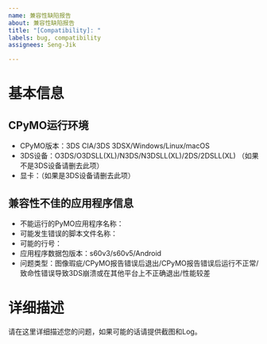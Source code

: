```yaml
---
name: 兼容性缺陷报告
about: 兼容性缺陷报告
title: "[Compatibility]: "
labels: bug, compatibility
assignees: Seng-Jik

---
```


# 基本信息

## CPyMO运行环境

* CPyMO版本：3DS CIA/3DS 3DSX/Windows/Linux/macOS
* 3DS设备：O3DS/O3DSLL(XL)/N3DS/N3DSLL(XL)/2DS/2DSLL(XL) （如果不是3DS设备请删去此项）
* 显卡：（如果是3DS设备请删去此项）

## 兼容性不佳的应用程序信息

* 不能运行的PyMO应用程序名称：
* 可能发生错误的脚本文件名称：
* 可能的行号：
* 应用程序数据包版本：s60v3/s60v5/Android
* 问题类型：图像瑕疵/CPyMO报告错误后退出/CPyMO报告错误后运行不正常/致命性错误导致3DS崩溃或在其他平台上不正确退出/性能较差


# 详细描述

请在这里详细描述您的问题，如果可能的话请提供截图和Log。

